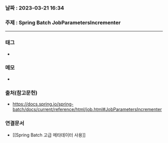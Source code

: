 ### 날짜 : 2023-03-21 16:34
### 주제 : Spring Batch JobParametersIncrementer
---
### 태그
* 

### 메모
* 

### 출처(참고문헌)
-  https://docs.spring.io/spring-batch/docs/current/reference/html/job.html#JobParametersIncrementer

### 연결문서
- [[Spring Batch 고급 메타데이터 사용]]